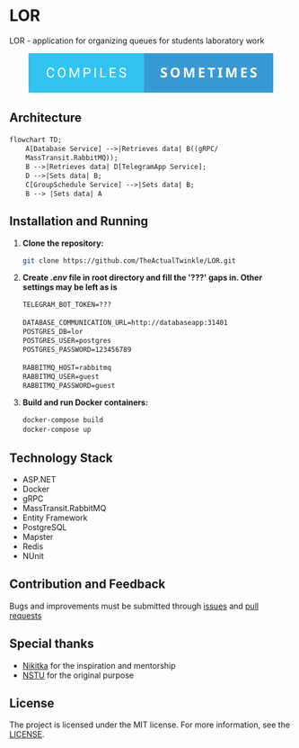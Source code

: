 # LOR
LOR - application for organizing queues for students laboratory work

<p align="center">
	<img src=".github/images/compiles-sometimes.svg" alt="Compiles sometimes">
</p>

## Architecture

```mermaid
flowchart TD;
    A[Database Service] -->|Retrieves data| B((gRPC/
    MassTransit.RabbitMQ));
    B -->|Retrieves data| D[TelegramApp Service];
    D -->|Sets data| B;
    C[GroupSchedule Service] -->|Sets data| B;
    B --> |Sets data| A
```


## Installation and Running
1. **Clone the repository:**
   ```bash
   git clone https://github.com/TheActualTwinkle/LOR.git
   ```
2. **Create _.env_ file in root directory and fill the '???' gaps in. Other settings may be left as is**
	```env
	TELEGRAM_BOT_TOKEN=???
	
	DATABASE_COMMUNICATION_URL=http://databaseapp:31401
	POSTGRES_DB=lor
	POSTGRES_USER=postgres
	POSTGRES_PASSWORD=123456789
	
	RABBITMQ_HOST=rabbitmq
	RABBITMQ_USER=guest
	RABBITMQ_PASSWORD=guest
	```
3. **Build and run Docker containers:**
    ```bash
    docker-compose build
    docker-compose up
    ```

## Technology Stack

- ASP.NET
- Docker
- gRPC
- MassTransit.RabbitMQ
- Entity Framework
- PostgreSQL
- Mapster
- Redis
- NUnit

## Contribution and Feedback

Bugs and improvements must be submitted through [issues](https://github.com/TheActualTwinkle/LOR/issues) and [pull requests](https://github.com/TheActualTwinkle/LOR/pulls)

## Special thanks
- [Nikitka](https://github.com/shishnk) for the inspiration and mentorship
- [NSTU](https://nstu.ru) for the original purpose

## License

The project is licensed under the MIT license. For more information, see the [LICENSE](https://github.com/TheActualTwinkle/LOR/blob/main/LICENSE).
